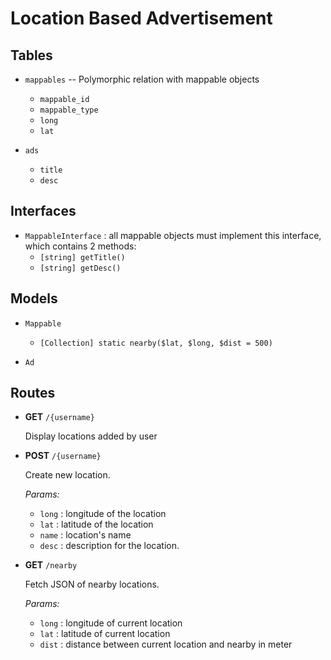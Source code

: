 # Location Based Advertisement

## Tables

* `mappables` -- Polymorphic relation with mappable objects

  * `mappable_id`
  * `mappable_type`
  * `long`
  * `lat`

* `ads`

  * `title`
  * `desc`


## Interfaces

* `MappableInterface` : all mappable objects must implement this interface, which contains 2 methods:
  * `[string] getTitle()`
  * `[string] getDesc()`


## Models

* `Mappable`

  * `[Collection] static nearby($lat, $long, $dist = 500)`

* `Ad`


## Routes

* **GET** `/{username}`

  Display locations added by user

* **POST** `/{username}` 

  Create new location.

  _Params:_

  * `long` : longitude of the location
  * `lat` : latitude of the location
  * `name` : location's name
  * `desc` : description for the location.


* **GET** `/nearby` 

  Fetch JSON of nearby locations.

  _Params:_

  * `long` : longitude of current location
  * `lat` : latitude of current location
  * `dist` : distance between current location and nearby in meter





